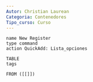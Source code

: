 ```yaml
---
Autor: Christian Laurean
Categoria: Contenedores
Tipo_curso: Curso
---
```

```button
name New Register
type command
action QuickAdd: Lista_opciones
```

```dataview
TABLE 
tags

FROM ([[]])
```
